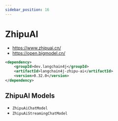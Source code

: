 ```yaml
---
sidebar_position: 16
---
```


# ZhipuAI

- https://www.zhipuai.cn/
- https://open.bigmodel.cn/

```xml
<dependency>
    <groupId>dev.langchain4j</groupId>
    <artifactId>langchain4j-zhipu-ai</artifactId>
    <version>0.32.0</version>
</dependency>
```

## ZhipuAI Models

- `ZhipuAiChatModel`
- `ZhipuAiStreamingChatModel`
